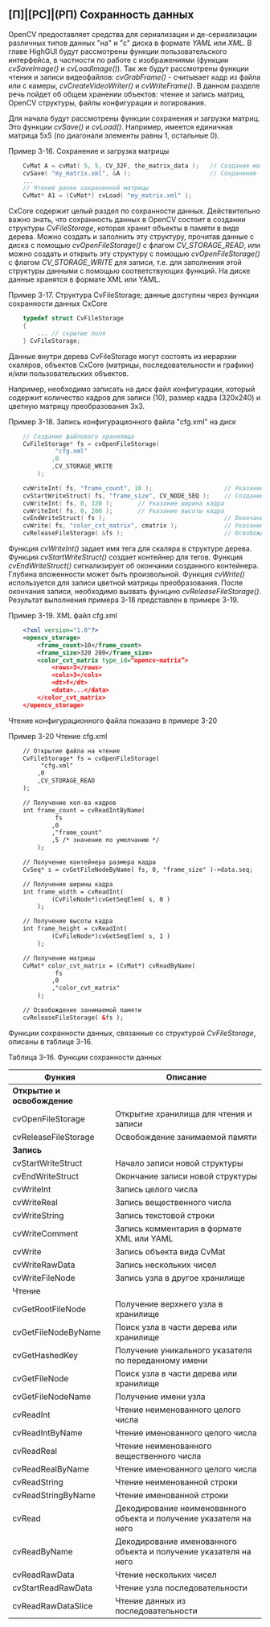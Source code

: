 ## [П]|[РС]|(РП) Сохранность данных

OpenCV предоставляет средства для сериализации и де-сериализации различных типов данных "на" и "с" диска в формате *YAML* или *XML*. В главе HighGUI будут рассмотрены функции пользовательского интерфейса, в частности по работе с изображениями (функции *cvSaveImage()* и *cvLoadImage()*). Так же будут рассмотрены функции чтения и записи видеофайлов: *cvGrabFrame()* - считывает кадр из файла или с камеры, *cvCreateVideoWriter()* и *cvWriteFrame()*. В данном разделе речь пойдет об общем хранении объектов: чтение и запись матриц, OpenCV структуры, файлы конфигурации и логирования.

Для начала будут рассмотрены функции сохранения и загрузки матриц. Это функции *cvSave()* и *cvLoad()*. Например, имеется единичная матрица 5x5 (по диагонали элементы равны 1, остальные 0). 

Пример 3-16. Сохранение и загрузка матрицы
```cpp
	CvMat A = cvMat( 5, 5, CV_32F, the_matrix_data );	// Создание матрицы
	cvSave( "my_matrix.xml", &A );						// Сохранение
	...
	// Чтение ранее сохраненной матрицы
	CvMat* A1 = (CvMat*) cvLoad( "my_matrix.xml" );
```

CxCore содержит целый раздел по сохранности данных. Действительно важно знать, что сохранность данных в OpenCV состоит в создании структуры *CvFileStorage*, которая хранит объекты в памяти в виде дерева. Можно создать и заполнить эту структуру, прочитав данные с диска с помощью *cvOpenFileStorage()* с флагом *CV_STORAGE_READ*, или можно создать и открыть эту структуру с помощью *cvOpenFileStorage()* с флагом *CV_STORAGE_WRITE* для записи, т.е. для заполнения этой структуры данными с помощью соответствующих функций. На диске данные хранятся в формате XML или YAML.

Пример 3-17. Структура CvFileStorage; данные доступны через функции сохранности данных CxCore
```cpp
	typedef struct CvFileStorage
	{
		...	// скрытые поля
	} CvFileStorage;
```

Данные внутри дерева CvFileStorage могут состоять из иерархии скаляров, объектов CxCore (матрицы, последовательности и графики) и/или пользовательских объектов.

Например, необходимо записать на диск файл конфигурации, который содержит количество кадров для записи (10), размер кадра (320x240) и цветную матрицу преобразования 3x3. 

Пример 3-18. Запись конфигурационного файла "cfg.xml" на диск
```cpp
	// Создание файлового хранилища
	CvFileStorage* fs = cvOpenFileStorage(
			 "cfg.xml"
			,0
			,CV_STORAGE_WRITE
		);

	cvWriteInt( fs, "frame_count", 10 );					// Указание количества кадров
	cvStartWriteStruct( fs, "frame_size", CV_NODE_SEQ );	// Создание вложенного узла
	cvWriteInt( fs, 0, 320 );		// Указание ширина кадра
	cvWriteInt( fs, 0, 200 );		// Указание высоты кадра
	cvEndWriteStruct( fs );									// Окончание вложенного узла
	cvWrite( fs, "color_cvt_matrix", cmatrix );				// Указание матрицы преобразования
	cvReleaseFileStorage( &fs );							// Освобождение занимаемой памяти
```

Функция *cvWriteInt()* задает имя тега для скаляра в структуре дерева. Функция *cvStartWriteStruct()* создает контейнер для тегов. Функция *cvEndWriteStruct()* сигнализирует об окончании созданного контейнера. Глубина вложенности может быть произвольной. Функция *cvWrite()* используется для записи цветной матрицы преобразования. После окончания записи, необходимо вызвать функцию *cvReleaseFileStorage()*. Результат выполнения примера 3-18 представлен в примере 3-19.

Пример 3-19. XML файл cfg.xml
```xml
	<?xml version="1.0"?>
	<opencv_storage>
		<frame_count>10</frame_count>
		<frame_size>320 200</frame_size>
		<color_cvt_matrix type_id=“opencv-matrix”>
			<rows>3</rows>
			<cols>3</cols>
			<dt>f</dt>
			<data>...</data>
		</color_cvt_matrix>
	</opencv_storage>
```

Чтение конфигурационного файла показано в примере 3-20

Пример 3-20 Чтение cfg.xml
```xml
	// Открытие файла на чтение
	CvFileStorage* fs = cvOpenFileStorage(
		 "cfg.xml"
		,0
		,CV_STORAGE_READ
	);

	// Получение кол-ва кадров
	int frame_count = cvReadIntByName(
			 fs
			,0
			,"frame_count"
			,5 /* значение по умолчанию */
		);

	// Получение контейнера размера кадра
	CvSeq* s = cvGetFileNodeByName( fs, 0, "frame_size" )->data.seq;

	// Получение ширины кадра
	int frame_width = cvReadInt(
			(CvFileNode*)cvGetSeqElem( s, 0 )
		);

	// Получение высоты кадра
	int frame_height = cvReadInt(
			(CvFileNode*)cvGetSeqElem( s, 1 )
		);

	// Получение матрицы 
	CvMat* color_cvt_matrix = (CvMat*) cvReadByName(
			 fs
			,0
			,"color_cvt_matrix"
		);

	// Освобождение занимаемой памяти
	cvReleaseFileStorage( &fs );
```

Функции сохранности данных, связанные со структурой *CvFileStorage*, описаны в таблице 3-16.

Таблица 3-16. Функции сохранности данных

| Функия | Описание | 
| -- | -- |
| **Открытие и освобождение** | |
| cvOpenFileStorage | Открытие хранилища для чтения и записи |
| cvReleaseFileStorage | Освобождение занимаемой памяти |
| **Запись** | |
| cvStartWriteStruct | Начало записи новой структуры |
| cvEndWriteStruct | Окончание записи новой структуры |
| cvWriteInt | Запись целого числа |
| cvWriteReal | Запись вещественного числа |
| cvWriteString | Запись текстовой строки |
| cvWriteComment | Запись комментария в формате XML или YAML |
| cvWrite | Запись объекта вида CvMat |
| cvWriteRawData | Запись нескольких чисел |
| cvWriteFileNode | Запись узла в другое хранилище |
| Чтение | |
| cvGetRootFileNode | Получение верхнего узла в хранилище |
| cvGetFileNodeByName | Поиск узла в части дерева или хранилище |
| cvGetHashedKey | Получение уникального указателя по переданному имени |
| cvGetFileNode | Поиск узла в части дерева или хранилище |
| cvGetFileNodeName | Получение имени узла |
| cvReadInt | Чтение неименованного целого числа |
| cvReadIntByName | Чтение именованного целого числа |
| cvReadReal | Чтение неименованного вещественного числа |
| cvReadRealByName | Чтение именованного целого числа |
| cvReadString | Чтение неименованной строки |
| cvReadStringByName | Чтение именованной строки |
| cvRead | Декодирование неименованного объекта и получение указателя на него |
| cvReadByName | Декодирование именованного объекта и получение указателя на него |
| cvReadRawData | Чтение нескольких чисел |
| cvStartReadRawData | Чтение узла последовательности |
| cvReadRawDataSlice | Чтение данных из последовательности |
